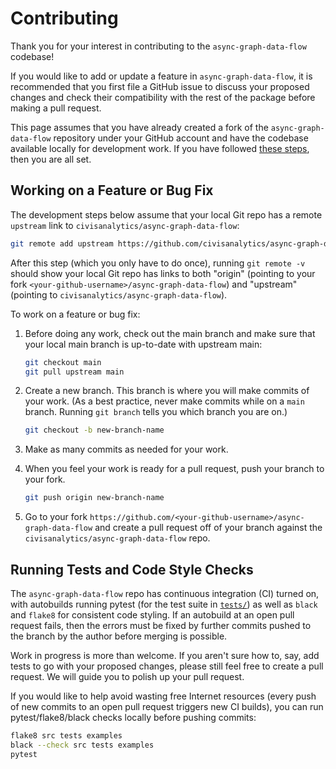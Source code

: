 # Contributing

Thank you for your interest in contributing to the `async-graph-data-flow` codebase!

If you would like to add or update a feature in `async-graph-data-flow`,
it is recommended that you first file a GitHub issue to discuss your proposed changes
and check their compatibility with the rest of the package before making a pull request.

This page assumes that you have already created a fork of the `async-graph-data-flow`
repository under your GitHub account and
have the codebase available locally for development work. If you have followed
[these steps](https://github.com/civisanalytics/async-graph-data-flow#setting-up-a-development-environment),
then you are all set.

## Working on a Feature or Bug Fix

The development steps below assume that your local Git repo has a remote
`upstream` link to `civisanalytics/async-graph-data-flow`:
   
```bash
git remote add upstream https://github.com/civisanalytics/async-graph-data-flow.git
```

After this step (which you only have to do once),
running `git remote -v` should show your local Git repo
has links to both "origin" (pointing to your fork `<your-github-username>/async-graph-data-flow`)
and "upstream" (pointing to `civisanalytics/async-graph-data-flow`).

To work on a feature or bug fix:

1. Before doing any work, check out the main branch and
   make sure that your local main branch is up-to-date with upstream main:
   
   ```bash
   git checkout main
   git pull upstream main
   ``` 
   
2. Create a new branch. This branch is where you will make commits of your work.
   (As a best practice, never make commits while on a `main` branch.
   Running `git branch` tells you which branch you are on.)
   
   ```bash
   git checkout -b new-branch-name
   ```
   
3. Make as many commits as needed for your work.

4. When you feel your work is ready for a pull request,
   push your branch to your fork.

   ```bash
   git push origin new-branch-name
   ```
   
5. Go to your fork `https://github.com/<your-github-username>/async-graph-data-flow` and
   create a pull request off of your branch against the `civisanalytics/async-graph-data-flow` repo.

## Running Tests and Code Style Checks

The `async-graph-data-flow` repo has continuous integration (CI) turned on,
with autobuilds running pytest
(for the test suite in [`tests/`](tests))
as well as `black` and `flake8` for consistent code styling.
If an autobuild at an open pull request fails,
then the errors must be fixed by further commits pushed to the branch
by the author before merging is possible.

Work in progress is more than welcome.
If you aren't sure how to, say, add tests to go with your proposed changes,
please still feel free to create a pull request.
We will guide you to polish up your pull request.

If you would like to help avoid wasting free Internet resources
(every push of new commits to an open pull request triggers new CI builds),
you can run pytest/flake8/black checks locally before pushing commits:

```bash
flake8 src tests examples
black --check src tests examples
pytest
```
